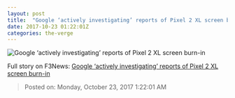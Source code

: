 ```yaml
---
layout: post
title:  "Google ‘actively investigating’ reports of Pixel 2 XL screen burn-in"
date: 2017-10-23 01:22:01Z
categories: the-verge
---
```


![Google ‘actively investigating’ reports of Pixel 2 XL screen burn-in](https://cdn.vox-cdn.com/thumbor/Kf7o-iLRD8oC7Sg4BgvrtzSJatE=/0x292:2040x1360/fit-in/1200x630/cdn.vox-cdn.com/uploads/chorus_asset/file/9474433/jbareham_171014_2050_0300.jpg)




Full story on F3News: [Google ‘actively investigating’ reports of Pixel 2 XL screen burn-in](http://www.f3nws.com/n/qYRbaF)

> Posted on: Monday, October 23, 2017 1:22:01 AM
